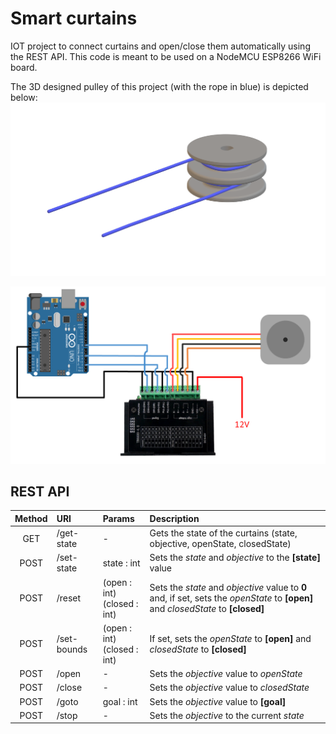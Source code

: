 # Smart curtains
IOT project to connect curtains and open/close them automatically using the REST API. This code is meant to be used on a NodeMCU ESP8266 WiFi board.

The 3D designed pulley of this project (with the rope in blue) is depicted below:
![Pulley with rope](https://github.com/Nicwalle/smart-curtains-arduino/blob/master/pulley.png)

![Wiring plan arduino](https://github.com/Nicwalle/smart-curtains-arduino/blob/master/arduino-wiring.png)

## REST API

| Method | URI | Params | Description |
|:------:|:----|:-------|:------------|
| GET | /get-state | - | Gets the state of the curtains (state, objective, openState, closedState) |
| POST | /set-state | state : int | Sets the *state* and *objective* to the **[state]** value |
| POST | /reset | (open : int) <br> (closed : int) | Sets the *state* and *objective* value to **0** and, if set, sets the *openState* to **[open]** and *closedState* to **[closed]** |
| POST | /set-bounds | (open : int) <br> (closed : int) | If set, sets the *openState* to **[open]** and *closedState* to **[closed]** |
| POST | /open | - | Sets the *objective* value to *openState* |
| POST | /close | - | Sets the *objective* value to *closedState* |
| POST | /goto | goal : int | Sets the *objective* value to **[goal]** |
| POST | /stop | - | Sets the *objective* to the current *state*|
